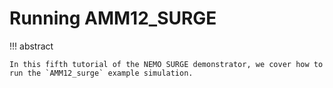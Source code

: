 # **Running AMM12_SURGE**

!!! abstract

    In this fifth tutorial of the NEMO SURGE demonstrator, we cover how to run the `AMM12_surge` example simulation.